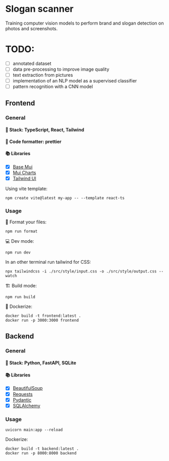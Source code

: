# Slogan scanner

Training computer vision models to perform brand and slogan detection on photos and screenshots.

# TODO:
- [ ] annotated dataset
- [ ] data pre-processing to improve image quality
- [ ] text extraction from pictures
- [ ] implementation of an NLP model as a supervised classifier
- [ ] pattern recognition with a CNN model

## Frontend

### General

#### 🔋 Stack: TypeScript, React, Tailwind
#### 💅 Code formatter: prettier
#### 📚 Libraries
- [x] [Base Mui](https://mui.com/base-ui/)
- [x] [Mui Charts](https://mui.com/x/react-charts/getting-started/)
- [x] [Tailwind UI](https://tailwindui.com/)

Using vite template:
```
npm create vite@latest my-app -- --template react-ts
```

### Usage

💅 Format your files:
```
npm run format
```

💻 Dev mode:
```
npm run dev
```

In an other terminal run tailwind for CSS:
```
npx tailwindcss -i ./src/style/input.css -o ./src/style/output.css --watch
```

🏗️ Build mode:
```
npm run build
```

🐋 Dockerize:
```
docker build -t frontend:latest .
docker run -p 3000:3000 frontend
```

## Backend

### General

#### 🔋 Stack: Python, FastAPI, SQLite
<!-- #### 💅 Code formatter: ? -->
#### 📚 Libraries
- [x] [BeautifulSoup](https://pypi.org/project/beautifulsoup4/)
- [x] [Requests](https://pypi.org/project/requests/)
- [x] [Pydantic](https://docs.pydantic.dev/latest/)
- [x] [SQLAlchemy](https://www.sqlalchemy.org/)

### Usage

```
uvicorn main:app --reload
```

Dockerize:
```
docker build -t backend:latest .
docker run -p 8000:8000 backend
```